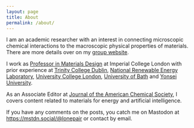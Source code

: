 ```yaml
---
layout: page
title: About
permalink: /about/
---
```


I am an academic researcher with an interest in connecting microscopic chemical interactions to the macroscopic physical properties of materials. There are more details over on my [group website](https://wmd-group.github.io).

I work as [Professor in Materials Design](https://www.imperial.ac.uk/people/a.walsh) at Imperial College London with prior experience at [Trinity College Dublin](https://www.tcd.ie), [National Renewable Energy Laboratory](https://www.nrel.gov), [University College London](https://www.ucl.ac.uk), [University of Bath](https://www.bath.ac.uk) and [Yonsei University](https://www.yonsei.ac.kr). 

As an Associate Editor at [Journal of the American Chemical Society](https://pubs.acs.org/journal/jacsat), I covers content related to materials for energy and artificial intelligence.

If you have any comments on the posts, you catch me on Mastodon at https://mstdn.social/@lonepair or contact by email.
 
